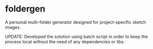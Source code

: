 # foldergen
A personal multi-folder generator designed for project-specific sketch images.

UPDATE: Developed the solution using batch script in order to keep the process local without the need of any dependencies or libs.
